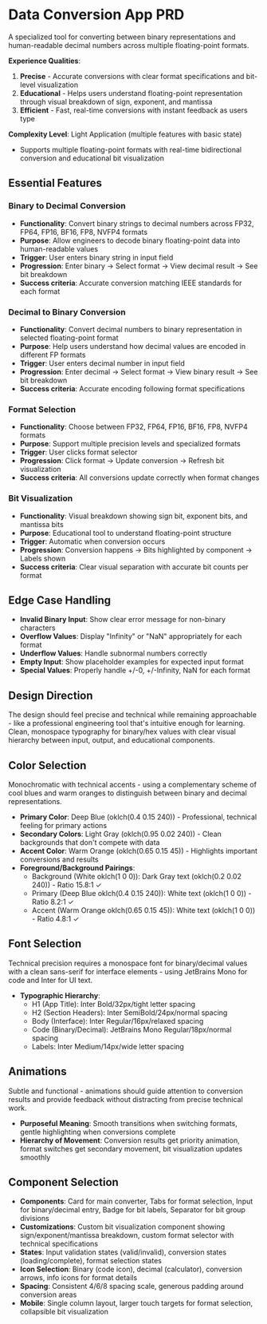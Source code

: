 # Data Conversion App PRD

A specialized tool for converting between binary representations and human-readable decimal numbers across multiple floating-point formats.

**Experience Qualities**:
1. **Precise** - Accurate conversions with clear format specifications and bit-level visualization
2. **Educational** - Helps users understand floating-point representation through visual breakdown of sign, exponent, and mantissa
3. **Efficient** - Fast, real-time conversions with instant feedback as users type

**Complexity Level**: Light Application (multiple features with basic state)
- Supports multiple floating-point formats with real-time bidirectional conversion and educational bit visualization

## Essential Features

### Binary to Decimal Conversion
- **Functionality**: Convert binary strings to decimal numbers across FP32, FP64, FP16, BF16, FP8, NVFP4 formats
- **Purpose**: Allow engineers to decode binary floating-point data into human-readable values
- **Trigger**: User enters binary string in input field
- **Progression**: Enter binary → Select format → View decimal result → See bit breakdown
- **Success criteria**: Accurate conversion matching IEEE standards for each format

### Decimal to Binary Conversion  
- **Functionality**: Convert decimal numbers to binary representation in selected floating-point format
- **Purpose**: Help users understand how decimal values are encoded in different FP formats
- **Trigger**: User enters decimal number in input field
- **Progression**: Enter decimal → Select format → View binary result → See bit breakdown
- **Success criteria**: Accurate encoding following format specifications

### Format Selection
- **Functionality**: Choose between FP32, FP64, FP16, BF16, FP8, NVFP4 formats
- **Purpose**: Support multiple precision levels and specialized formats
- **Trigger**: User clicks format selector
- **Progression**: Click format → Update conversion → Refresh bit visualization
- **Success criteria**: All conversions update correctly when format changes

### Bit Visualization
- **Functionality**: Visual breakdown showing sign bit, exponent bits, and mantissa bits
- **Purpose**: Educational tool to understand floating-point structure
- **Trigger**: Automatic when conversion occurs
- **Progression**: Conversion happens → Bits highlighted by component → Labels shown
- **Success criteria**: Clear visual separation with accurate bit counts per format

## Edge Case Handling
- **Invalid Binary Input**: Show clear error message for non-binary characters
- **Overflow Values**: Display "Infinity" or "NaN" appropriately for each format
- **Underflow Values**: Handle subnormal numbers correctly
- **Empty Input**: Show placeholder examples for expected input format
- **Special Values**: Properly handle +/-0, +/-Infinity, NaN for each format

## Design Direction
The design should feel precise and technical while remaining approachable - like a professional engineering tool that's intuitive enough for learning. Clean, monospace typography for binary/hex values with clear visual hierarchy between input, output, and educational components.

## Color Selection
Monochromatic with technical accents - using a complementary scheme of cool blues and warm oranges to distinguish between binary and decimal representations.

- **Primary Color**: Deep Blue (oklch(0.4 0.15 240)) - Professional, technical feeling for primary actions
- **Secondary Colors**: Light Gray (oklch(0.95 0.02 240)) - Clean backgrounds that don't compete with data
- **Accent Color**: Warm Orange (oklch(0.65 0.15 45)) - Highlights important conversions and results
- **Foreground/Background Pairings**: 
  - Background (White oklch(1 0 0)): Dark Gray text (oklch(0.2 0.02 240)) - Ratio 15.8:1 ✓
  - Primary (Deep Blue oklch(0.4 0.15 240)): White text (oklch(1 0 0)) - Ratio 8.2:1 ✓
  - Accent (Warm Orange oklch(0.65 0.15 45)): White text (oklch(1 0 0)) - Ratio 4.8:1 ✓

## Font Selection
Technical precision requires a monospace font for binary/decimal values with a clean sans-serif for interface elements - using JetBrains Mono for code and Inter for UI text.

- **Typographic Hierarchy**: 
  - H1 (App Title): Inter Bold/32px/tight letter spacing
  - H2 (Section Headers): Inter SemiBold/24px/normal spacing  
  - Body (Interface): Inter Regular/16px/relaxed spacing
  - Code (Binary/Decimal): JetBrains Mono Regular/18px/normal spacing
  - Labels: Inter Medium/14px/wide letter spacing

## Animations
Subtle and functional - animations should guide attention to conversion results and provide feedback without distracting from precise technical work.

- **Purposeful Meaning**: Smooth transitions when switching formats, gentle highlighting when conversions complete
- **Hierarchy of Movement**: Conversion results get priority animation, format switches get secondary movement, bit visualization updates smoothly

## Component Selection
- **Components**: Card for main converter, Tabs for format selection, Input for binary/decimal entry, Badge for bit labels, Separator for bit group divisions
- **Customizations**: Custom bit visualization component showing sign/exponent/mantissa breakdown, custom format selector with technical specifications
- **States**: Input validation states (valid/invalid), conversion states (loading/complete), format selection states
- **Icon Selection**: Binary (code icon), decimal (calculator), conversion arrows, info icons for format details
- **Spacing**: Consistent 4/6/8 spacing scale, generous padding around conversion areas
- **Mobile**: Single column layout, larger touch targets for format selection, collapsible bit visualization